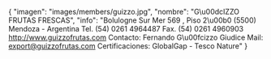 {
    "imagen": "images/members/guizzo.jpg",
    "nombre": "G\u00dcIZZO FRUTAS FRESCAS",
    "info": "Bolulogne Sur Mer 569 , Piso 2\u00b0 (5500) Mendoza - Argentina Tel. (54) 0261 4964487 Fax. (54) 0261 4960903 http://www.guizzofrutas.com Contacto: Fernando G\u00fcizzo Giudice Mail: export@guizzofrutas.com Certificaciones: GlobalGap - Tesco Nature"
}

